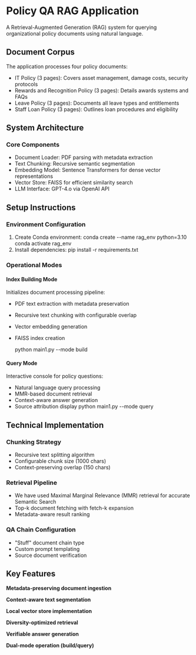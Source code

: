 # Policy QA RAG Application

A Retrieval-Augmented Generation (RAG) system for querying organizational policy documents using natural language.

## Document Corpus
The application processes four policy documents:
- IT Policy (3 pages): Covers asset management, damage costs, security protocols
- Rewards and Recognition Policy (3 pages): Details awards systems and FAQs
- Leave Policy (3 pages): Documents all leave types and entitlements  
- Staff Loan Policy (3 pages): Outlines loan procedures and eligibility

## System Architecture

### Core Components
- Document Loader: PDF parsing with metadata extraction
- Text Chunking: Recursive semantic segmentation
- Embedding Model: Sentence Transformers for dense vector representations
- Vector Store: FAISS for efficient similarity search
- LLM Interface: GPT-4.o via OpenAI API

## Setup Instructions

### Environment Configuration
1. Create Conda environment:
   conda create --name rag_env python=3.10
   conda activate rag_env
2. Install dependencies:
   pip install -r requirements.txt

### Operational Modes
#### Index Building Mode

Initializes document processing pipeline:
- PDF text extraction with metadata preservation
- Recursive text chunking with configurable overlap
- Vector embedding generation
- FAISS index creation
    
    python main1.py --mode build

#### Query Mode

Interactive console for policy questions:
- Natural language query processing
- MMR-based document retrieval
- Context-aware answer generation
- Source attribution display
    python main1.py --mode query

## Technical Implementation

### Chunking Strategy
- Recursive text splitting algorithm
- Configurable chunk size (1000 chars)
- Context-preserving overlap (150 chars)

### Retrieval Pipeline
- We have used Maximal Marginal Relevance (MMR) retrieval for accurate Semantic Search
- Top-k document fetching with fetch-k expansion
- Metadata-aware result ranking

### QA Chain Configuration
- "Stuff" document chain type
- Custom prompt templating
- Source document verification

## Key Features

**Metadata-preserving document ingestion**

**Context-aware text segmentation**

**Local vector store implementation**

**Diversity-optimized retrieval**

**Verifiable answer generation**

**Dual-mode operation (build/query)**
